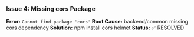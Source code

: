 ### Issue 4: Missing cors Package

**Error:** `Cannot find package 'cors'`
**Root Cause:** backend/common missing cors dependency
**Solution:** npm install cors helmet
**Status:** ✅ RESOLVED
